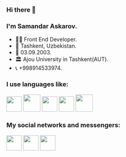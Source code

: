 ### Hi there 👋
### I'm Samandar Askarov.
- 👨‍💻 Front End Developer.
- 📍 Tashkent, Uzbekistan.
- 📅 03.09.2003.
- 🏛 Ajou University in Tashkent(AUT).
- 📞 +998914533974.
### I use languages like:
<code><img src="https://upload.wikimedia.org/wikipedia/commons/thumb/6/61/HTML5_logo_and_wordmark.svg/1024px-HTML5_logo_and_wordmark.svg.png" width="40px"></code>
<code><img src="https://cdn.freebiesupply.com/logos/large/2x/css3-logo-svg-vector.svg" width="45px"></code>
<code><img src="https://upload.wikimedia.org/wikipedia/commons/thumb/9/96/Sass_Logo_Color.svg/2560px-Sass_Logo_Color.svg.png" width="40px"></code>
<code><img src="https://upload.wikimedia.org/wikipedia/commons/thumb/b/b2/Bootstrap_logo.svg/1280px-Bootstrap_logo.svg.png" width="40px"></code>
<code><img src="https://static.vecteezy.com/system/resources/previews/027/127/560/original/javascript-logo-javascript-icon-transparent-free-png.png" width="45px"></code>

### My social networks and messengers:
<a><img src="https://encrypted-tbn0.gstatic.com/images?q=tbn:ANd9GcTq26rNKacdcPJz0J8RVcQDsXmVcnjpZOEwhqK8_7BnkQ&s" width="40px"></a>
<a><img src="https://image.similarpng.com/very-thumbnail/2020/06/Instagram-logo-transparent-PNG.png" width="40px"></a>
<a><img src="https://encrypted-tbn0.gstatic.com/images?q=tbn:ANd9GcTzwnMgeZf7NUIWFagwWfRkrpR_7MAxQDYzcXJvVcqhow&s" width="40px"></a>



<!--
**SamandarAskarov/SamandarAskarov** is a ✨ _special_ ✨ repository because its `README.md` (this file) appears on your GitHub profile.

Here are some ideas to get you started:

- 🔭 I’m currently working on 
- 🌱 I’m currently learning ...
- 👯 I’m looking to collaborate on ...
- 🤔 I’m looking for help with ...
- 💬 Ask me about ...
- 📫 How to reach me: ...
- 😄 Pronouns: ...
- ⚡ Fun fact: ...
-->
